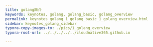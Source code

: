 ```yaml
---
title: golang简介
keywords: keynotes, golang, golang_basic, golang_overview
permalink: keynotes_golang_1_golang_basic_1_golang_overview.html
sidebar: keynotes_golang_sidebar
typora-copy-images-to: ./pics/1_golang_overview
typora-root-url: ../../../../../cloudnative365.github.io

---
```


